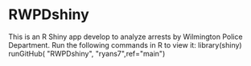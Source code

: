 # RWPDshiny
This is an R Shiny app develop to analyze arrests by Wilmington Police Department. Run the following commands in R to view it:
library(shiny)
runGitHub( "RWPDshiny", "ryans7",ref="main")
